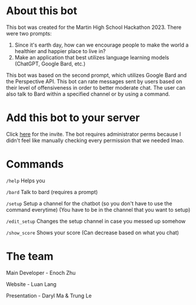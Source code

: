 # About this bot

This bot was created for the Martin High School Hackathon 2023. There were two prompts:

1. Since it's earth day, how can we encourage people to make the world a healthier and happier place to live in?
2. Make an application that best utilizes language learning models (ChatGPT, Google Bard, etc.)

This bot was based on the second prompt, which utilizes Google Bard and the Perspective API. This bot can rate messages sent by users based on their level of offensiveness in order to better moderate chat. The user can also talk to Bard within a specified channel or by using a command.

# Add this bot to your server

Click [here](https://discord.com/oauth2/authorize?client_id=1099363267731804202&scope=bot&permissions=8) for the invite. The bot requires administrator perms because I didn't feel like manually checking every permission that we needed lmao.

# Commands

`/help` Helps you

`/bard` Talk to bard (requires a prompt)

`/setup` Setup a channel for the chatbot (so you don't have to use the command everytime) (You have to be in the channel that you want to setup)

`/edit_setup` Changes the setup channel in case you messed up somehow

`/show_score` Shows your score (Can decrease based on what you chat)

# The team

Main Developer - Enoch Zhu

Website - Luan Lang

Presentation - Daryl Ma & Trung Le
